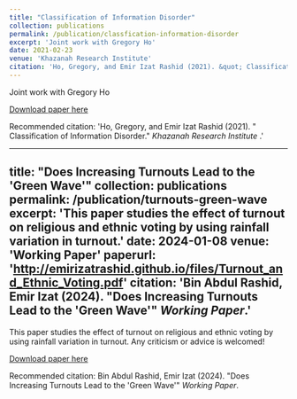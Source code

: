 ```yaml
---
title: "Classification of Information Disorder"
collection: publications
permalink: /publication/classfication-information-disorder
excerpt: 'Joint work with Gregory Ho'
date: 2021-02-23
venue: 'Khazanah Research Institute'
citation: 'Ho, Gregory, and Emir Izat Rashid (2021). &quot; Classification of Information Disorder.&quot; <i> Khazanah Research Institute </i>.'
---
```

Joint work with Gregory Ho

[Download paper here](https://www.krinstitute.org/assets/contentMS/img/template/editor/DP%20-%20Classification%20of%20Information%20Disorder.pdf)

Recommended citation: 'Ho, Gregory, and Emir Izat Rashid (2021). &quot; Classification of Information Disorder.&quot; <i> Khazanah Research Institute </i>.'

---
title: "Does Increasing Turnouts Lead to the 'Green Wave'"
collection: publications
permalink: /publication/turnouts-green-wave
excerpt: 'This paper studies the effect of turnout on religious and ethnic voting by using rainfall variation in turnout.'
date: 2024-01-08
venue: 'Working Paper'
paperurl: 'http://emirizatrashid.github.io/files/Turnout_and_Ethnic_Voting.pdf'
citation: 'Bin Abdul Rashid, Emir Izat (2024). &quot;Does Increasing Turnouts Lead to the 'Green Wave'&quot; <i>Working Paper</i>.'
---
This paper studies the effect of turnout on religious and ethnic voting by using rainfall variation in turnout. Any criticism or advice is welcomed!

[Download paper here](http://emirizatrashid.github.io/files/Turnout_and_Ethnic_Voting.pdf)

Recommended citation: Bin Abdul Rashid, Emir Izat (2024). &quot;Does Increasing Turnouts Lead to the 'Green Wave'&quot; <i>Working Paper</i>.
